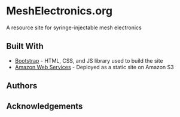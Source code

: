 # MeshElectronics.org

A resource site for syringe-injectable mesh electronics

## Built With

* [Bootstrap](http://getbootstrap.com) - HTML, CSS, and JS library used to build the site
* [Amazon Web Services](http://aws.amazon.com) - Deployed as a static site on Amazon S3

## Authors

## Acknowledgements
